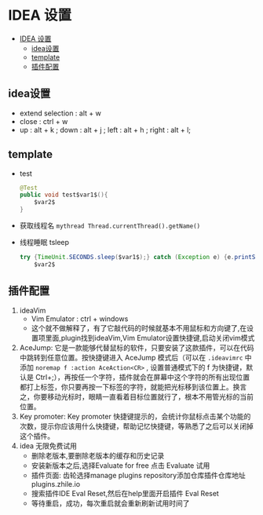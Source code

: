 # IDEA 设置

- [IDEA 设置](#idea-设置)
  - [idea设置](#idea设置)
  - [template](#template)
  - [插件配置](#插件配置)

## idea设置

- extend selection : alt + w
- close : ctrl + w
- up : alt + k ; down : alt + j ; left : alt + h ; right : alt + l;

## template

- test

    ```java
    @Test
    public void test$var1$(){
        $var2$
    }
    ```

- 获取线程名 ``mythread Thread.currentThread().getName()``

- 线程睡眠 tsleep

    ```java
    try {TimeUnit.SECONDS.sleep($var1$);} catch (Exception e) {e.printStackTrace();}
        $var2$
    ```

## 插件配置

1. ideaVim
   - Vim Emulator : ctrl + windows
   - 这个就不做解释了，有了它敲代码的时候就基本不用鼠标和方向键了,在设置项里面,plugin找到ideaVim,Vim Emulator设置快捷键,启动关闭vim模式
2. AceJump: 它是一款能够代替鼠标的软件，只要安装了这款插件，可以在代码中跳转到任意位置。按快捷键进入 AceJump 模式后（可以在 ``.ideavimrc`` 中添加 ``noremap f :action AceAction<CR>`` , 设置普通模式下的 f 为快捷键，默认是 Ctrl+;），再按任一个字符，插件就会在屏幕中这个字符的所有出现位置都打上标签，你只要再按一下标签的字符，就能把光标移到该位置上。换言之，你要移动光标时，眼睛一直看着目标位置就行了，根本不用管光标的当前位置。
3. Key promoter: Key promoter 快捷键提示的，会统计你鼠标点击某个功能的次数，提示你应该用什么快捷键，帮助记忆快捷键，等熟悉了之后可以关闭掉这个插件。
4. idea 无限免费试用
   - 删除老版本,要删除老版本的缓存和历史记录
   - 安装新版本之后,选择Evaluate for free 点击 Evaluate 试用
   - 插件页面: 齿轮选择manage plugins repository添加仓库插件仓库地址plugins.zhile.io
   - 搜索插件IDE Eval Reset,然后在help里面开启插件 Eval Reset
   - 等待重启，成功，每次重启就会重新刷新试用时间了
